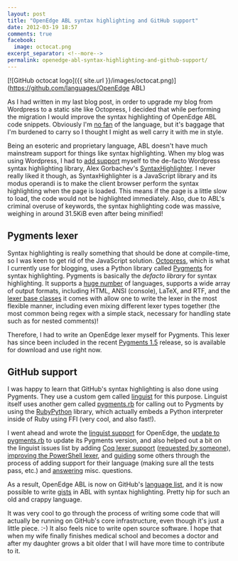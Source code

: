 ```yaml
---
layout: post
title: "OpenEdge ABL syntax highlighting and GitHub support"
date: 2012-03-19 18:57
comments: true
facebook:
  image: octocat.png
excerpt_separator: <!--more-->
permalink: openedge-abl-syntax-highlighting-and-github-support/
---
```


[![GitHub octocat logo]({{ site.url }}/images/octocat.png)](https://github.com/languages/OpenEdge ABL)

As I had written in my last blog post, in order to upgrade my blog
from Wordpress to a static site like Octopress, I decided that while performing
the migration I would improve the syntax highlighting of OpenEdge ABL code
snippets.  Obviously I'm [no fan][0] of the language, but it's baggage that I'm
burdened to carry so I thought I might as well carry it with me in style.

<!--more-->

Being an esoteric and proprietary language, ABL doesn't have much mainstream
support for things like syntax highlighting.  When my blog was using Wordpress,
I had to [add support][1] myself to the de-facto Wordpress syntax highlighting
library, Alex Gorbachev's [SyntaxHighlighter][2].  I never really liked it
though, as SyntaxHighlighter is a JavaScript library and its modus operandi
is to make the client browser perform the syntax highlighting when the page
is loaded.  This means if the page is a little slow to load, the code would
not be highlighted immediately.  Also, due to ABL's criminal overuse of
keywords, the syntax highlighting code was massive, weighing in around 31.5KiB
even after being minified!

## Pygments lexer
Syntax highlighting is really something that should be done at compile-time,
so I was keen to get rid of the JavaScript solution.  [Octopress][3], which is
what I currently use for blogging, uses a Python library called [Pygments][4]
for syntax highlighting.  Pygments is basically the *defacto library* for
syntax highlighting.  It supports a [huge number][5] of languages, supports
a wide array of output formats, including HTML, ANSI (console), LaTeX, and RTF,
and the [lexer base classes][6] it comes with allow one to write the lexer in
the most flexible manner, including even mixing different lexer types
together (the most common being regex with a simple stack, necessary for
handling state such as for nested comments)!

Therefore, I had to write an OpenEdge lexer myself for Pygments.  This lexer
has since been included in the recent [Pygments 1.5][7] release, so is
available for download and use right now.

## GitHub support
I was happy to learn that GitHub's syntax highlighting is also done using
Pygments.  They use a custom gem called [linguist][8] for this purpose.
Linguist itself uses another gem called [pygments.rb][9] for calling
out to Pygments by using the [RubyPython][10] library, which actually embeds
a Python interpreter inside of Ruby using FFI (very cool, and also fast!).

I went ahead and wrote the [linguist support][11] for OpenEdge, the
[update to pygments.rb][12] to update its Pygments version, and also helped
out a bit on the linguist issues list by adding [Coq lexer support][13]
([requested by someone][14]), [improving the PowerShell lexer][15], and
[guiding][16] some others through the process of adding support for their
language (making sure all the tests pass, etc.) and
[answering][17] misc. questions.

As a result, OpenEdge ABL is now on GitHub's [language list][18], and it is now
possible to write [gists][19] in ABL with syntax highlighting.  Pretty hip
for such an old and crappy language.

It was very cool to go through the process of writing some code that will
actually be running on GitHub's core infrastructure, even though it's just a
little piece. :-)  It also feels nice to write open source software.  I hope
that when my wife finally finishes medical school and becomes a doctor and
after my daughter grows a bit older that I will have more time to contribute
to it.


[0]: http://blog.abevoelker.com/progress_openedge_abl_considered_harmful/
[1]: https://github.com/abevoelker/SyntaxHighlighter-Progress-OpenEdge-ABL-Brush
[2]: http://alexgorbatchev.com/SyntaxHighlighter/
[3]: http://octopress.org/
[4]: http://pygments.org/
[5]: http://pygments.org/languages/
[6]: http://pygments.org/docs/lexerdevelopment/
[7]: http://pygments.org/docs/changelog/#version-1-5
[8]: https://github.com/github/linguist
[9]: https://github.com/tmm1/pygments.rb
[10]: https://bitbucket.org/raineszm/rubypython
[11]: https://github.com/github/linguist/pull/115
[12]: https://github.com/tmm1/pygments.rb/pull/12
[13]: https://github.com/github/linguist/pull/125
[14]: https://github.com/github/linguist/issues/116
[15]: https://github.com/abevoelker/linguist/tree/detect-powershell
[16]: https://github.com/github/linguist/pull/112
[17]: https://github.com/github/linguist/issues/134
[18]: https://github.com/languages/OpenEdge%20ABL
[19]: https://gist.github.com/
